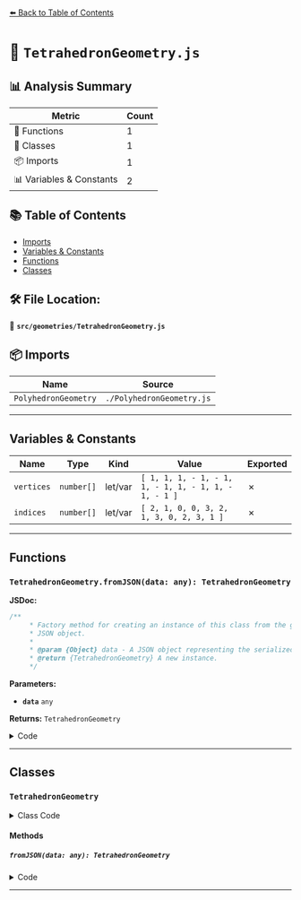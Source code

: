 [⬅️ Back to Table of Contents](../../index.md)

# 📄 `TetrahedronGeometry.js`

## 📊 Analysis Summary

| Metric | Count |
|--------|-------|
| 🔧 Functions | 1 |
| 🧱 Classes | 1 |
| 📦 Imports | 1 |
| 📊 Variables & Constants | 2 |

## 📚 Table of Contents

- [Imports](#imports)
- [Variables & Constants](#variables-constants)
- [Functions](#functions)
- [Classes](#classes)

## 🛠️ File Location:
📂 **`src/geometries/TetrahedronGeometry.js`**

## 📦 Imports

| Name | Source |
|------|--------|
| `PolyhedronGeometry` | `./PolyhedronGeometry.js` |


---

## Variables & Constants

| Name | Type | Kind | Value | Exported |
|------|------|------|-------|----------|
| `vertices` | `number[]` | let/var | `[ 1, 1, 1, - 1, - 1, 1, - 1, 1, - 1, 1, - 1, - 1 ]` | ✗ |
| `indices` | `number[]` | let/var | `[ 2, 1, 0, 0, 3, 2, 1, 3, 0, 2, 3, 1 ]` | ✗ |


---

## Functions

### `TetrahedronGeometry.fromJSON(data: any): TetrahedronGeometry`

**JSDoc:**
```typescript
/**
	 * Factory method for creating an instance of this class from the given
	 * JSON object.
	 *
	 * @param {Object} data - A JSON object representing the serialized geometry.
	 * @return {TetrahedronGeometry} A new instance.
	 */
```

**Parameters:**

- **`data`** `any`

**Returns:** `TetrahedronGeometry`

<details><summary>Code</summary>

```typescript
static fromJSON( data ) {

		return new TetrahedronGeometry( data.radius, data.detail );

	}
```
</details>


---

## Classes

### `TetrahedronGeometry`

<details><summary>Class Code</summary>

```ts
class TetrahedronGeometry extends PolyhedronGeometry {

	/**
	 * Constructs a new tetrahedron geometry.
	 *
	 * @param {number} [radius=1] - Radius of the tetrahedron.
	 * @param {number} [detail=0] - Setting this to a value greater than `0` adds vertices making it no longer a tetrahedron.
	 */
	constructor( radius = 1, detail = 0 ) {

		const vertices = [
			1, 1, 1, 	- 1, - 1, 1, 	- 1, 1, - 1, 	1, - 1, - 1
		];

		const indices = [
			2, 1, 0, 	0, 3, 2,	1, 3, 0,	2, 3, 1
		];

		super( vertices, indices, radius, detail );

		this.type = 'TetrahedronGeometry';

		/**
		 * Holds the constructor parameters that have been
		 * used to generate the geometry. Any modification
		 * after instantiation does not change the geometry.
		 *
		 * @type {Object}
		 */
		this.parameters = {
			radius: radius,
			detail: detail
		};

	}

	/**
	 * Factory method for creating an instance of this class from the given
	 * JSON object.
	 *
	 * @param {Object} data - A JSON object representing the serialized geometry.
	 * @return {TetrahedronGeometry} A new instance.
	 */
	static fromJSON( data ) {

		return new TetrahedronGeometry( data.radius, data.detail );

	}

}
```
</details>

#### Methods

##### `fromJSON(data: any): TetrahedronGeometry`

<details><summary>Code</summary>

```ts
static fromJSON( data ) {

		return new TetrahedronGeometry( data.radius, data.detail );

	}
```
</details>


---